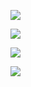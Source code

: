
![](SchematicExports/BatteryMonitor_v2.png)

![](SchematicExports/EmergencySystem_v5.png)

![](SchematicExports/PowerDistribution_v3.png)

![](SchematicExports/TeensySchematic_v3.png)
